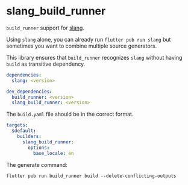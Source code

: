 # slang_build_runner

`build_runner` support for [slang](https://pub.dev/packages/slang).

Using `slang` alone, you can already run `flutter pub run slang` but sometimes you want to combine multiple source generators.

This library ensures that `build_runner` recognizes `slang` without having `build` as transitive dependency.

```yaml
dependencies:
  slang: <version>

dev_dependencies:
  build_runner: <version>
  slang_build_runner: <version>
```

The `build.yaml` file should be in the correct format.

```yaml
targets:
  $default:
    builders:
      slang_build_runner:
        options:
          base_locale: en
```

The generate command:

```text
flutter pub run build_runner build --delete-conflicting-outputs
```